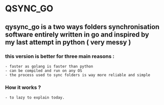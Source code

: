 # QSYNC_GO

## qysync_go is a two ways folders synchronisation software entirely written in go and inspired by my last attempt in python ( very messy )

### this version is better for three main reasons :

    - faster as golang is faster than python
    - can be compiled and run on any OS
    - the process used to sync folders is way more reliable and simple


### How it works ?

    - to lazy to explain today.